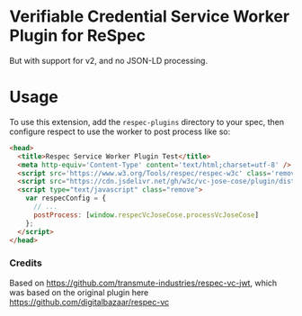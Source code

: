 # Verifiable Credential Service Worker Plugin for ReSpec

But with support for v2, and no JSON-LD processing.

# Usage

To use this extension, add the `respec-plugins` directory to your spec,
then configure respect to use the worker to post process like so:

```html
<head>
  <title>Respec Service Worker Plugin Test</title>
  <meta http-equiv='Content-Type' content='text/html;charset=utf-8' />
  <script src='https://www.w3.org/Tools/respec/respec-w3c' class='remove'></script>
  <script src="https://cdn.jsdelivr.net/gh/w3c/vc-jose-cose/plugin/dist/main.js"></script>
  <script type="text/javascript" class="remove">
    var respecConfig = {
      // ...
      postProcess: [window.respecVcJoseCose.processVcJoseCose]
    };
  </script>
</head>
```

### Credits

Based on https://github.com/transmute-industries/respec-vc-jwt, which was based
on the original plugin here https://github.com/digitalbazaar/respec-vc
